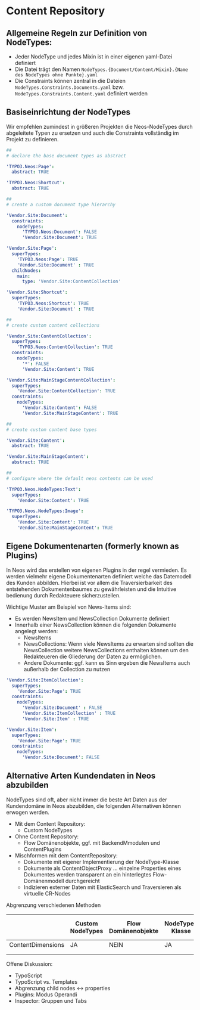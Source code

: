 # Content Repository

## Allgemeine Regeln zur Definition von NodeTypes:

* Jeder NodeType und jedes Mixin ist in einer eigenen yaml-Datei definiert
* Die Datei trägt den Namen `NodeTypes.{Document/Content/Mixin}.{Name des NodeTypes ohne Punkte}.yaml`
* Die Constraints können zentral in die Dateien  `NodeTypes.Constraints.Documents.yaml` bzw.
  `NodeTypes.Constraints.Content.yaml` definiert werden

## Basiseinrichtung der NodeTypes

Wir empfehlen zumindest in größeren Projekten die Neos-NodeTypes durch abgeleitete Typen zu ersetzen und auch die
Constraints vollständig im Projekt zu definieren.

```yaml
##
# declare the base document types as abstract

'TYPO3.Neos:Page':
  abstract: TRUE

'TYPO3.Neos:Shortcut':
  abstract: TRUE

##
# create a custom document type hierarchy

'Vendor.Site:Document':
  constraints:
    nodeTypes:
      'TYPO3.Neos:Document': FALSE
      'Vendor.Site:Document': TRUE

'Vendor.Site:Page':
  superTypes:
    'TYPO3.Neos:Page': TRUE
    'Vendor.Site:Document' : TRUE
  childNodes:
    main:
      type: 'Vendor.Site:ContentCollection'

'Vendor.Site:Shortcut':
  superTypes:
    'TYPO3.Neos:Shortcut': TRUE
    'Vendor.Site:Document' : TRUE

##
# create custom content collections

'Vendor.Site:ContentCollection':
  superTypes:
    'TYPO3.Neos:ContentCollection': TRUE
  constraints:
    nodeTypes:
      '*': FALSE
      'Vendor.Site:Content': TRUE

'Vendor.Site:MainStageContentCollection':
  superTypes:
    'Vendor.Site:ContentCollection': TRUE
  constraints:
    nodeTypes:
      'Vendor.Site:Content': FALSE
      'Vendor.Site:MainStageContent': TRUE

##
# create custom content base types

'Vendor.Site:Content':
  abstract: TRUE

'Vendor.Site:MainStageContent':
  abstract: TRUE

##
# configure where the default neos contents can be used

'TYPO3.Neos.NodeTypes:Text':
  superTypes:
    'Vendor.Site:Content': TRUE

'TYPO3.Neos.NodeTypes:Image':
  superTypes:
    'Vendor.Site:Content': TRUE
    'Vendor.Site:MainStageContent': TRUE
```

## Eigene Dokumentenarten (formerly known as Plugins)

In Neos wird das erstellen von eigenen Plugins in der regel vermieden. Es werden vielmehr eigene Dokumentenarten
definiert welche das Datemodell des Kunden abbilden. Hierbei ist vor allem die Traversierbarkeit des entstehenden
Dokumentenbaumes zu gewährleisten und die Intuitive bedienung durch Redakteuere sicherzustellen.

Wichtige Muster am Beispiel von News-Items sind:

* Es werden NewsItem und NewsCollection Dokumente definiert
* Innerhalb einer NewsCollection können die folgenden Dokumente angelegt werden:
  * NewsItems
  * NewsCollections: Wenn viele NewsItems zu erwarten sind sollten die NewsCollection weitere NewsCollections enthalten
    können um den Redakteueren die Gliederung der Daten zu ermöglichen.
  * Andere Dokumente: ggf. kann es Sinn ergeben die NewsItems auch außerhalb der Collection zu nutzen

```yaml
'Vendor.Site:ItemCollection':
  superTypes:
    'Vendor.Site:Page': TRUE
  constraints:
    nodeTypes:
      'Vendor.Site:Document' : FALSE
      'Vendor.Site:ItemCollection' : TRUE
      'Vendor.Site:Item' : TRUE

'Vendor.Site:Item':
  superTypes:
    'Vendor.Site:Page': TRUE
  constraints:
    nodeTypes:
      'Vendor.Site:Document': FALSE
```

## Alternative Arten Kundendaten in Neos abzubilden

NodeTypes sind oft, aber nicht immer die beste Art Daten aus der Kundendomäne in Neos abzubilden, die folgenden
Alternativen können erwogen werden.

* Mit dem Content Repository:
  * Custom NodeTypes
* Ohne Content Repository:
  * Flow Domänenobjekte, ggf. mit BackendMmodulen und ContentPlugins
* Mischformen mit dem ContentRepository:
  * Dokumente mit eigener Implementierung der NodeType-Klasse
  * Dokumente als ContentObjectProxy ... einzelne Properties eines Dokumentes werden transparent an ein hinterlegtes
    Flow-Domänenmodell durchgereicht
  * Indizieren externer Daten mit ElasticSearch und Traversieren als virtuelle CR-Nodes

Abgrenzung verschiedenen Methoden

|                   | Custom NodeTypes | Flow Domänenobjekte | NodeType-Klasse | ContentObjectProxy | ElasticSearch virtuelle Nodes |
| ----------------- | ---------------- | ------------------- | --------------- | ------------------ | ------------------------------|
| ContentDimensions |     JA           | NEIN                | JA              | TEILWEISE          | TEILWEISE                     |
|                   |                  |                     |                 |                    |                               |
|                   |                  |                     |                 |                    |                               |



Offene Diskussion:
  * TypoScript
  * TypoScript vs. Templates
  * Abgrenzung child nodes <-> properties
  * Plugins: Modus Operandi
  * Inspector: Gruppen und Tabs
